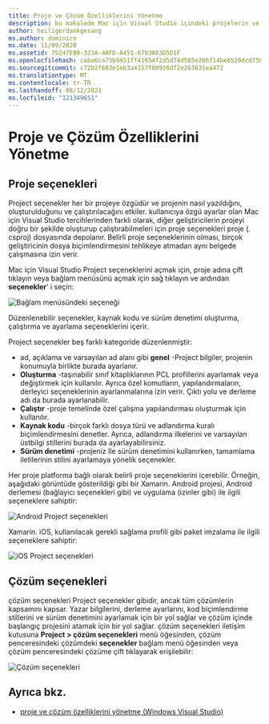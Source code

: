 ```yaml
---
title: Proje ve Çözüm Özelliklerini Yönetme
description: bu makalede Mac için Visual Studio içindeki projelerin ve çözümlerin özelliklerinin nasıl yönetileceği açıklanmaktadır
author: heiligerdankgesang
ms.author: dominicn
ms.date: 11/09/2020
ms.assetid: 75247EB8-323A-4AFD-A451-6703A03D5D1F
ms.openlocfilehash: cabe6ca75b9451ff41654f2d5d74d565e206f14be6520dcd75640977bd931b85
ms.sourcegitcommit: c72b2f603e1eb3a4157f00926df2e263831ea472
ms.translationtype: MT
ms.contentlocale: tr-TR
ms.lasthandoff: 08/12/2021
ms.locfileid: "121349651"
---
```

# <a name="managing-project-and-solution-properties"></a>Proje ve Çözüm Özelliklerini Yönetme

## <a name="project-options"></a>Proje seçenekleri

Project seçenekler her bir projeye özgüdür ve projenin nasıl yazıldığını, oluşturulduğunu ve çalıştırılacağını etkiler. kullanıcıya özgü ayarlar olan Mac için Visual Studio tercihlerinden farklı olarak, diğer geliştiricilerin projeyi doğru bir şekilde oluşturup çalıştırabilmeleri için proje seçenekleri proje (. csproj) dosyasında depolanır. Belirli proje seçeneklerinin olması, birçok geliştiricinin dosya biçimlendirmesini tehlikeye atmadan aynı belgede çalışmasına izin verir.

Mac için Visual Studio Project seçeneklerini açmak için, proje adına çift tıklayın veya bağlam menüsünü açmak için sağ tıklayın ve ardından **seçenekler**' i seçin:

![Bağlam menüsündeki seçeneği](media/projects-and-solutions-image2.png)

Düzenlenebilir seçenekler, kaynak kodu ve sürüm denetimi oluşturma, çalıştırma ve ayarlama seçeneklerini içerir.

Project seçenekler beş farklı kategoride düzenlenmiştir:

* ad, açıklama ve varsayılan ad alanı gibi **genel** -Project bilgiler, projenin konumuyla birlikte burada ayarlanır.
* **Oluşturma** -taşınabilir sınıf kitaplıklarının PCL profillerini ayarlamak veya değiştirmek için kullanılır. Ayrıca özel komutların, yapılandırmaların, derleyici seçeneklerinin ayarlanmalarına izin verir. Çıktı yolu ve derleme adı da burada ayarlanabilir.
* **Çalıştır** -proje temelinde özel çalışma yapılandırması oluşturmak için kullanılır.
* **Kaynak kodu** -birçok farklı dosya türü ve adlandırma kuralı biçimlendirmesini denetler. Ayrıca, adlandırma ilkelerini ve varsayılan üstbilgi stillerini burada da ayarlayabilirsiniz.
* **Sürüm denetimi** -projeniz Ile sürüm denetimini kullanırken, tamamlama iletilerinin stilini ayarlamaya yönelik seçenekler.

Her proje platforma bağlı olarak belirli proje seçeneklerini içerebilir. Örneğin, aşağıdaki görüntüde gösterildiği gibi bir Xamarin. Android projesi, Android derlemesi (bağlayıcı seçenekleri gibi) ve uygulama (izinler gibi) ile ilgili seçeneklere sahiptir:

![Android Project seçenekleri](media/projects-and-solutions-image5.png)

Xamarin. iOS, kullanılacak gerekli sağlama profili gibi paket imzalama ile ilgili seçeneklere sahiptir:

![iOS Project seçenekleri](media/projects-and-solutions-image6.png)

## <a name="solution-options"></a>Çözüm seçenekleri

çözüm seçenekleri Project seçenekler gibidir, ancak tüm çözümlerin kapsamını kapsar. Yazar bilgilerini, derleme ayarlarını, kod biçimlendirme stillerini ve sürüm denetimini ayarlamak için bir yol sağlar ve çözüm içinde başlangıç projesini atamak için bir yol sağlar.  çözüm seçenekleri iletişim kutusuna **Project > çözüm seçenekleri** menü öğesinden, çözüm penceresindeki çözümdeki **seçenekler** bağlam menü öğesinden veya çözüm penceresindeki çözüme çift tıklayarak erişilebilir:

![Çözüm seçenekleri](media/projects-and-solutions-image7.png)

## <a name="see-also"></a>Ayrıca bkz.

* [proje ve çözüm özelliklerini yönetme (Windows Visual Studio)](/visualstudio/ide/managing-project-and-solution-properties)